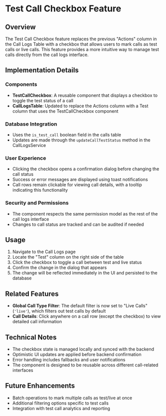 # Test Call Checkbox Feature

## Overview
The Test Call Checkbox feature replaces the previous "Actions" column in the Call Logs Table with a checkbox that allows users to mark calls as test calls or live calls. This feature provides a more intuitive way to manage test calls directly from the call logs interface.

## Implementation Details

### Components
- **TestCallCheckbox**: A reusable component that displays a checkbox to toggle the test status of a call
- **CallLogsTable**: Updated to replace the Actions column with a Test column that uses the TestCallCheckbox component

### Database Integration
- Uses the `is_test_call` boolean field in the calls table
- Updates are made through the `updateCallTestStatus` method in the CallLogsService

### User Experience
- Clicking the checkbox opens a confirmation dialog before changing the call status
- Success or error messages are displayed using toast notifications
- Call rows remain clickable for viewing call details, with a tooltip indicating this functionality

### Security and Permissions
- The component respects the same permission model as the rest of the call logs interface
- Changes to call status are tracked and can be audited if needed

## Usage
1. Navigate to the Call Logs page
2. Locate the "Test" column on the right side of the table
3. Click the checkbox to toggle a call between test and live status
4. Confirm the change in the dialog that appears
5. The change will be reflected immediately in the UI and persisted to the database

## Related Features
- **Global Call Type Filter**: The default filter is now set to "Live Calls" (`'live'`), which filters out test calls by default
- **Call Details**: Click anywhere on a call row (except the checkbox) to view detailed call information

## Technical Notes
- The checkbox state is managed locally and synced with the backend
- Optimistic UI updates are applied before backend confirmation
- Error handling includes fallbacks and user notifications
- The component is designed to be reusable across different call-related interfaces

## Future Enhancements
- Batch operations to mark multiple calls as test/live at once
- Additional filtering options specific to test calls
- Integration with test call analytics and reporting

